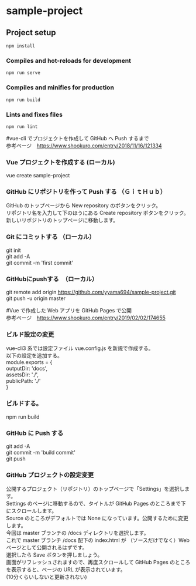 # sample-project

## Project setup
```
npm install
```

### Compiles and hot-reloads for development
```
npm run serve
```

### Compiles and minifies for production
```
npm run build
```

### Lints and fixes files
```
npm run lint
```

#vue-cli でプロジェクトを作成して GitHub へ Push するまで  
参考ページ　https://www.shookuro.com/entry/2018/11/16/121334  

### Vue プロジェクトを作成する (ローカル)　 
vue create sample-project  

### GitHub にリポジトリを作って Push する  （ＧｉｔＨｕｂ）  
GitHub のトップページから New repository のボタンをクリック。  
リポジトリ名を入力して下のほうにある Create repository ボタンをクリック。   
新しいリポジトリのトップページに移動します。

### Git にコミットする  （ローカル）
git init  
git add -A  
git commit -m 'first commit' 

### GitHubにpushする　（ローカル）  
git remote add origin https://github.com/yyama694/sample-project.git  
git push -u origin master  



#Vue で作成した Web アプリを GitHub Pages で公開  
参考ページ　https://www.shookuro.com/entry/2019/02/02/174655  

### ビルド設定の変更  
vue-cli3 系では設定ファイル vue.config.js を新規で作成する。  
以下の設定を追加する。  
module.exports = {  
  outputDir: 'docs',  
  assetsDir: './',  
  publicPath: './'  
}  
###  ビルドする。  
npm run build  

###  GitHub に Push する  
git add -A  
git commit -m 'build commit'  
git push  

### GitHub プロジェクトの設定変更  
公開するプロジェクト（リポジトリ）のトップページで「Settings」を選択します。  
Settings のページに移動するので、タイトルが GitHub Pages のところまで下にスクロールします。  
Source のところがデフォルトでは None になっています。公開するために変更します。  
今回は master ブランチの /docs ディレクトリを選択します。  
これで master ブランチ /docs 配下の index.html が （ソースだけでなく）Web ページとして公開されるはずです。  
選択したら Save ボタンを押しましょう。  
画面がリフレッシュされますので、再度スクロールして GitHub Pages のところを表示すると、ページの URL が表示されています。   
(10分くらいしないと更新されない)  